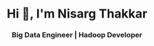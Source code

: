 <h1 align="center">Hi 👋, I'm Nisarg Thakkar</h1>
<h3 align="center">Big Data Engineer | Hadoop Developer</h3>

